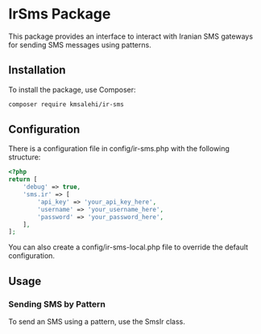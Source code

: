 # IrSms Package

This package provides an interface to interact with Iranian SMS gateways for sending SMS messages using patterns.

## Installation

To install the package, use Composer:

```sh
composer require kmsalehi/ir-sms
```

## Configuration

There is a configuration file in config/ir-sms.php with the following structure:

```php
<?php
return [
    'debug' => true,
    'sms.ir' => [
        'api_key' => 'your_api_key_here',
        'username' => 'your_username_here',
        'password' => 'your_password_here',
    ],
];
```

You can also create a config/ir-sms-local.php file to override the default configuration.

## Usage

### Sending SMS by Pattern
To send an SMS using a pattern, use the SmsIr class.
